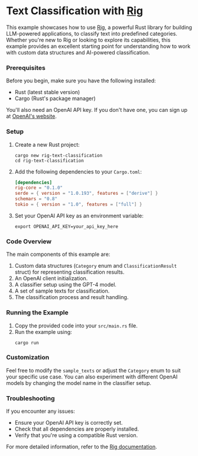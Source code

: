 # Text Classification with [Rig](https://github.com/0xPlaygrounds/rig)

This example showcases how to use [Rig](https://github.com/0xPlaygrounds/rig), a powerful Rust library for building LLM-powered applications, to classify text into predefined categories. Whether you're new to Rig or looking to explore its capabilities, this example provides an excellent starting point for understanding how to work with custom data structures and AI-powered classification.

### Prerequisites

Before you begin, make sure you have the following installed:

- Rust (latest stable version)
- Cargo (Rust's package manager)

You'll also need an OpenAI API key. If you don't have one, you can sign up at [OpenAI's website](https://openai.com).

### Setup

1. Create a new Rust project:
   ```
   cargo new rig-text-classification
   cd rig-text-classification
   ```

2. Add the following dependencies to your `Cargo.toml`:
   ```toml
   [dependencies]
   rig-core = "0.1.0"
   serde = { version = "1.0.193", features = ["derive"] }
   schemars = "0.8"
   tokio = { version = "1.0", features = ["full"] }
   ```

3. Set your OpenAI API key as an environment variable:
   ```
   export OPENAI_API_KEY=your_api_key_here
   ```

### Code Overview

The main components of this example are:

1. Custom data structures (`Category` enum and `ClassificationResult` struct) for representing classification results.
2. An OpenAI client initialization.
3. A classifier setup using the GPT-4 model.
4. A set of sample texts for classification.
5. The classification process and result handling.

### Running the Example

1. Copy the provided code into your `src/main.rs` file.
2. Run the example using:
   ```
   cargo run
   ```

### Customization

Feel free to modify the `sample_texts` or adjust the `Category` enum to suit your specific use case. You can also experiment with different OpenAI models by changing the model name in the classifier setup.

### Troubleshooting

If you encounter any issues:
- Ensure your OpenAI API key is correctly set.
- Check that all dependencies are properly installed.
- Verify that you're using a compatible Rust version.

For more detailed information, refer to the [Rig documentation](https://docs.rs/rig).

